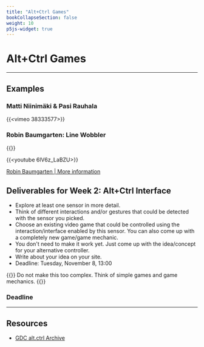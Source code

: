 ```yaml
---
title: "Alt+Ctrl Games"
bookCollapseSection: false
weight: 10
p5js-widget: true
---
```


# Alt+Ctrl Games

---

## Examples

### Matti Niinimäki & Pasi Rauhala

{{<vimeo 38333577>}}

### Robin Baumgarten: Line Wobbler

{{<youtube UZ_5ol_kyL4>}}

{{<youtube 6lV6z_LaBZU>}}

[Robin Baumgarten | More information](https://wobblylabs.com/projects/wobbler)

## Deliverables for Week 2: Alt+Ctrl Interface

- Explore at least one sensor in more detail.
- Think of different interactions and/or gestures that could be detected with the sensor you picked.
- Choose an existing video game that could be controlled using the interaction/interface enabled by this sensor. You can also come up with a completely new game/game mechanic.
- You don't need to make it work yet. Just come up with the idea/concept for your alternative controller.
- Write about your idea on your site. 
- Deadline: Tuesday, November 8, 13:00

{{<hint info>}}
Do not make this too complex. Think of simple games and game mechanics.
{{</hint>}}

### Deadline

---

## Resources

- [GDC alt.ctrl Archive](https://gdconf.com/alt-ctrl-gdc/archive)